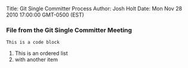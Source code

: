 Title: Git Single Committer Process
Author: Josh Holt
Date: Mon Nov 28 2010 17:00:00 GMT-0500 (EST)

### File from the Git Single Committer Meeting

	This is a code block
	
1. This is an ordered list
2. with another item
